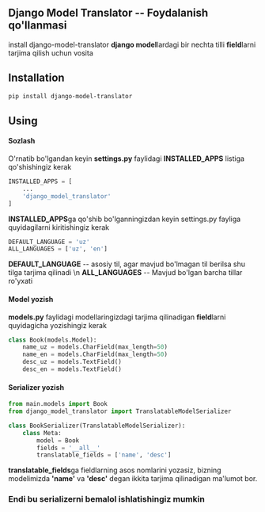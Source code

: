 
## Django Model Translator -- Foydalanish qo'llanmasi

install django-model-translator **django model**lardagi bir nechta tilli **field**larni tarjima qilish uchun vosita

## Installation

```sh
pip install django-model-translator
```


## Using
#### Sozlash
O'rnatib bo'lgandan keyin **settings.py** faylidagi **INSTALLED_APPS** listiga qo'shishingiz kerak

```py
INSTALLED_APPS = [
    ...
    'django_model_translator'
]
```
**INSTALLED_APPS**ga qo'shib bo'lganningizdan keyin settings.py fayliga quyidagilarni kiritishingiz kerak
```py
DEFAULT_LANGUAGE = 'uz'
ALL_LANGUAGES = ['uz', 'en']
```
 **DEFAULT_LANGUAGE** --  asosiy til, agar mavjud bo'lmagan til berilsa shu tilga tarjima qilinadi \n
 **ALL_LANGUAGES** -- Mavjud bo'lgan barcha tillar ro'yxati

#### Model yozish
**models.py** faylidagi modellaringizdagi tarjima qilinadigan **field**larni quyidagicha yozishingiz kerak
```py
class Book(models.Model):
    name_uz = models.CharField(max_length=50)
    name_en = models.CharField(max_length=50)
    desc_uz = models.TextField()
    desc_en = models.TextField()
```

#### Serializer yozish
```py
from main.models import Book
from django_model_translator import TranslatableModelSerializer

class BookSerializer(TranslatableModelSerializer):
    class Meta:
        model = Book
        fields = '__all__'
        translatable_fields = ['name', 'desc']
```
**translatable_fields**ga fieldlarning asos nomlarini yozasiz, bizning modelimizda **'name'** va **'desc'** degan ikkita tarjima qilinadigan ma'lumot bor.

### Endi bu serializerni bemalol ishlatishingiz mumkin